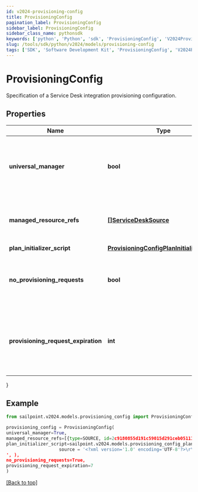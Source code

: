 ```yaml
---
id: v2024-provisioning-config
title: ProvisioningConfig
pagination_label: ProvisioningConfig
sidebar_label: ProvisioningConfig
sidebar_class_name: pythonsdk
keywords: ['python', 'Python', 'sdk', 'ProvisioningConfig', 'V2024ProvisioningConfig'] 
slug: /tools/sdk/python/v2024/models/provisioning-config
tags: ['SDK', 'Software Development Kit', 'ProvisioningConfig', 'V2024ProvisioningConfig']
---
```


# ProvisioningConfig

Specification of a Service Desk integration provisioning configuration.

## Properties

Name | Type | Description | Notes
------------ | ------------- | ------------- | -------------
**universal_manager** | **bool** | Specifies whether this configuration is used to manage provisioning requests for all sources from the org.  If true, no managedResourceRefs are allowed. | [optional] [readonly] [default to False]
**managed_resource_refs** | [**[]ServiceDeskSource**](service-desk-source) | References to sources for the Service Desk integration template.  May only be specified if universalManager is false. | [optional] 
**plan_initializer_script** | [**ProvisioningConfigPlanInitializerScript**](provisioning-config-plan-initializer-script) |  | [optional] 
**no_provisioning_requests** | **bool** | Name of an attribute that when true disables the saving of ProvisioningRequest objects whenever plans are sent through this integration. | [optional] [default to False]
**provisioning_request_expiration** | **int** | When saving pending requests is enabled, this defines the number of hours the request is allowed to live before it is considered expired and no longer affects plan compilation. | [optional] 
}

## Example

```python
from sailpoint.v2024.models.provisioning_config import ProvisioningConfig

provisioning_config = ProvisioningConfig(
universal_manager=True,
managed_resource_refs=[{type=SOURCE, id=2c9180855d191c59015d291ceb051111, name=My Source 1}, {type=SOURCE, id=2c9180855d191c59015d291ceb052222, name=My Source 2}],
plan_initializer_script=sailpoint.v2024.models.provisioning_config_plan_initializer_script.ProvisioningConfig_planInitializerScript(
                    source = '<?xml version='1.0' encoding='UTF-8'?>\r\n<!DOCTYPE Rule PUBLIC \"sailpoint.dtd\" \"sailpoint.dtd\">\r\n<Rule name=\"Example Rule\" type=\"BeforeProvisioning\">\r\n  <Description>Before Provisioning Rule which changes disables and enables to a modify.</Description>\r\n  <Source><![CDATA[\r\nimport sailpoint.object.*;\r\nimport sailpoint.object.ProvisioningPlan.AccountRequest;\r\nimport sailpoint.object.ProvisioningPlan.AccountRequest.Operation;\r\nimport sailpoint.object.ProvisioningPlan.AttributeRequest;\r\nimport sailpoint.object.ProvisioningPlan;\r\nimport sailpoint.object.ProvisioningPlan.Operation;\r\n\r\nfor ( AccountRequest accountRequest : plan.getAccountRequests() ) {\r\n  if ( accountRequest.getOp().equals( ProvisioningPlan.ObjectOperation.Disable ) ) {\r\n    accountRequest.setOp( ProvisioningPlan.ObjectOperation.Modify );\r\n  }\r\n  if ( accountRequest.getOp().equals( ProvisioningPlan.ObjectOperation.Enable ) ) {\r\n    accountRequest.setOp( ProvisioningPlan.ObjectOperation.Modify );\r\n  }\r\n}\r\n\r\n  ]]></Source>
', ),
no_provisioning_requests=True,
provisioning_request_expiration=7
)

```
[[Back to top]](#) 

